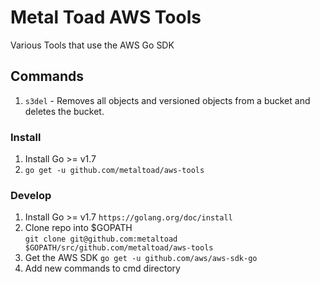 # Metal Toad AWS Tools
Various Tools that use the AWS Go SDK


## Commands
1. `s3del` - Removes all objects and versioned objects from a bucket and deletes the bucket.
    

### Install
1. Install Go >= v1.7  
1. `go get -u github.com/metaltoad/aws-tools`


### Develop
1. Install Go >= v1.7
    `https://golang.org/doc/install`  
1. Clone repo into $GOPATH  
    `git clone git@github.com:metaltoad $GOPATH/src/github.com/metaltoad/aws-tools`
1. Get the AWS SDK
    `go get -u github.com/aws/aws-sdk-go`
1. Add new commands to cmd directory